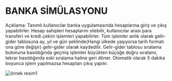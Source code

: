 # BANKA SİMÜLASYONU

Açıklama: Tanımlı kullanıcılar banka uygulamasında hesaplarına giriş ve çıkış yapabilirler. Hesap sahipleri hesaplarını silebilir, kullanıcılar arası para transferi ve kredi çekim işlemleri yapabilirler. Tüm işlemler anlık olarak gelir-gider tablosuna ay, yıl ve gün şeklinde(Hangi ülkede yaşıyorsa tarih formatı ona göre değişir) gelir-gider olarak kaydedilir. Gelir-gider tablosu sıralama butonuna basıldığında geçmiş işlemler büyükten küçüğe doğru sıralanır, tekrar basıldığında eski sıralama haline geri döner. Otomatik olarak 5 dakika boyunca işlem yapılmazsa hesaptan çıkış yapılır.

![örnek resim1](https://i.hizliresim.com/jjwu9qh.png)
